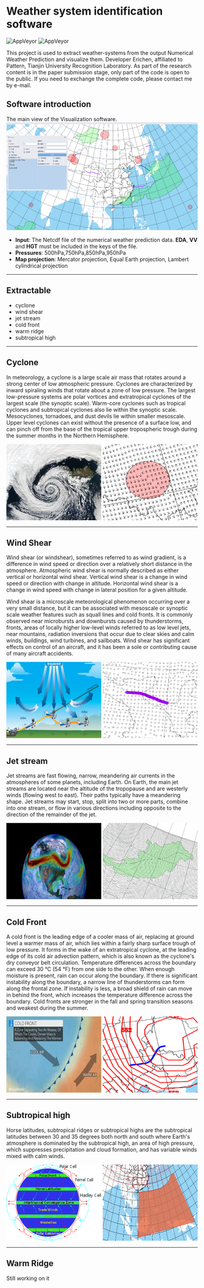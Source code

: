 # Weather system identification software

![AppVeyor](https://img.shields.io/static/v1?label=version&message=2.2.0&color=brightgreen)
![AppVeyor](https://img.shields.io/static/v1?label=Developer&message=Erichen&color=orange)


This project is used to extract weather-systems from the output Numerical Weather Prediction and visualize them. Developer Erichen, affiliated to Pattern, Tianjin University Recognition Laboratory. As part of the research content is in the paper submission stage, only part of the code is open to the public. If you need to exchange the complete code, please contact me by e-mail.

## Software introduction
The main view of the Visualization software.
<img src="./source/mainview.png" />


* **Input**: The Netcdf file of the numerical weather prediction data. **EDA**, **VV** and **HGT** must be included in the keys of the file.
* **Pressures**: 500hPa,750hPa,850hPa,950hPa
* **Map projection**: Mercator projection, Equal Earth projection, Lambert cylindrical projection



---

## Extractable
* cyclone 
* wind shear
* jet stream
* cold front
* warm ridge
* subtropical high
---

## Cyclone
In meteorology, a cyclone is a large scale air mass that rotates around a strong center of low atmospheric pressure. Cyclones are characterized by inward spiraling winds that rotate about a zone of low pressure. The largest low-pressure systems are polar vortices and extratropical cyclones of the largest scale (the synoptic scale). Warm-core cyclones such as tropical cyclones and subtropical cyclones also lie within the synoptic scale. Mesocyclones, tornadoes, and dust devils lie within smaller mesoscale. Upper level cyclones can exist without the presence of a surface low, and can pinch off from the base of the tropical upper tropospheric trough during the summer months in the Northern Hemisphere. 

<img src="./source/cyclone1.jpg" width="250" height="200" />
<img src="./source/cyclone2.png" width="250" height="200" />

---

## Wind Shear
Wind shear (or windshear), sometimes referred to as wind gradient, is a difference in wind speed or direction over a relatively short distance in the atmosphere. Atmospheric wind shear is normally described as either vertical or horizontal wind shear. Vertical wind shear is a change in wind speed or direction with change in altitude. Horizontal wind shear is a change in wind speed with change in lateral position for a given altitude.

Wind shear is a microscale meteorological phenomenon occurring over a very small distance, but it can be associated with mesoscale or synoptic scale weather features such as squall lines and cold fronts. It is commonly observed near microbursts and downbursts caused by thunderstorms, fronts, areas of locally higher low-level winds referred to as low level jets, near mountains, radiation inversions that occur due to clear skies and calm winds, buildings, wind turbines, and sailboats. Wind shear has significant effects on control of an aircraft, and it has been a sole or contributing cause of many aircraft accidents.

<img src="./source/windshear1.jpg" width="250" height="200" />
<img src="./source/windshear2.png" width="250" height="200" />

---

## Jet stream
Jet streams are fast flowing, narrow, meandering air currents in the atmospheres of some planets, including Earth. On Earth, the main jet streams are located near the altitude of the tropopause and are westerly winds (flowing west to east). Their paths typically have a meandering shape. Jet streams may start, stop, split into two or more parts, combine into one stream, or flow in various directions including opposite to the direction of the remainder of the jet.

<img src="./source/jet1.jpg" width="250" height="200" />
<img src="./source/jet2.png" width="250" height="200" />

---

## Cold Front
A cold front is the leading edge of a cooler mass of air, replacing at ground level a warmer mass of air, which lies within a fairly sharp surface trough of low pressure. It forms in the wake of an extratropical cyclone, at the leading edge of its cold air advection pattern, which is also known as the cyclone's dry conveyor belt circulation. Temperature differences across the boundary can exceed 30 °C (54 °F) from one side to the other. When enough moisture is present, rain can occur along the boundary. If there is significant instability along the boundary, a narrow line of thunderstorms can form along the frontal zone. If instability is less, a broad shield of rain can move in behind the front, which increases the temperature difference across the boundary. Cold fronts are stronger in the fall and spring transition seasons and weakest during the summer.

<img src="./source/coldfront1.jpg" width="250" height="200" />
<img src="./source/coldfront2.png" width="250" height="200" />

---

## Subtropical high
Horse latitudes, subtropical ridges or subtropical highs are the subtropical latitudes between 30 and 35 degrees both north and south where Earth's atmosphere is dominated by the subtropical high, an area of high pressure, which suppresses precipitation and cloud formation, and has variable winds mixed with calm winds.

<img src="./source/horselatitudes1.png" width="250" height="200" />
<img src="./source/horselatitudes2.png" width="250" height="200" />

---

## Warm Ridge
Still working on it
